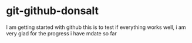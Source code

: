 # git-github-donsalt
I am getting started with github
this is to test if everything works well, i am very glad for the progress i have mdate so far
